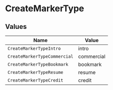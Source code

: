 # CreateMarkerType


## Values

| Name                         | Value                        |
| ---------------------------- | ---------------------------- |
| `CreateMarkerTypeIntro`      | intro                        |
| `CreateMarkerTypeCommercial` | commercial                   |
| `CreateMarkerTypeBookmark`   | bookmark                     |
| `CreateMarkerTypeResume`     | resume                       |
| `CreateMarkerTypeCredit`     | credit                       |